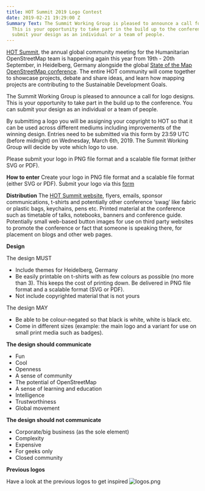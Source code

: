 ```yaml
---
title: HOT Summit 2019 Logo Contest
date: 2019-02-21 19:29:00 Z
Summary Text: The Summit Working Group is pleased to announce a call for logo designs.
  This is your opportunity to take part in the build up to the conference. You can
  submit your design as an individual or a team of people.
---
```


[HOT Summit](https://summit.hotosm.org/), the annual global community meeting for the Humanitarian OpenStreetMap team is happening again this year from 19th - 20th September, in Heidelberg, Germany alongside the global [State of the Map OpenStreetMap conference](https://2019.stateofthemap.org/). The entire HOT community will come together to showcase projects, debate and share ideas, and learn how mapping projects are contributing to the Sustainable Development Goals. 

The Summit Working Group is pleased to announce a call for logo designs. This is your opportunity to take part in the build up to the conference. You can submit your design as an individual or a team of people.

By submitting a logo you will be assigning your copyright to HOT so that it can be used across different mediums including improvements of the winning design. Entries need to be submitted via this form by 23:59 UTC (before midnight) on Wednesday, March 6th, 2019. The Summit Working Group will decide by vote which logo to use.

Please submit your logo in PNG file format and a scalable file format (either SVG or PDF).


**How to enter**
Create your logo in PNG file format and a scalable file format (either SVG or PDF).
Submit your logo via this [form](https://goo.gl/forms/lNk9YzmNcLTwAOe02) 


**Distribution**
The [HOT Summit website](http://summit2019.hotosm.org/), flyers, emails, sponsor communications, t-shirts and potentially other conference ‘swag’ like fabric or plastic bags, keychains, pens etc. Printed material at the conference such as timetable of talks, notebooks, banners and conference guide. Potentially small web-based button images for use on third party websites to promote the conference or fact that someone is speaking there, for placement on blogs and other web pages.

**Design**

The design MUST
* Include themes for Heidelberg, Germany
* Be easily printable on t-shirts with as few colours as possible (no more than 3). This keeps the cost of printing down.
Be delivered in PNG file format and a scalable format (SVG or PDF).
* Not include copyrighted material that is not yours

The design MAY
* Be able to be colour-negated so that black is white, white is black etc.
* Come in different sizes (example: the main logo and a variant for use on small print media such as badges).

**The design should communicate**
* Fun
* Cool
* Openness
* A sense of community
* The potential of OpenStreetMap
* A sense of learning and education
* Intelligence
* Trustworthiness
* Global movement

**The design should not communicate**
* Corporate/big business (as the sole element)
* Complexity
* Expensive
* For geeks only
* Closed community

**Previous logos**

Have a look at the previous logos to get inspired
![logos.png](/uploads/logos.png)


